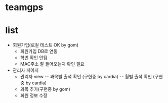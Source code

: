 # teamgps 

# list
  - 회원가입(로컬 테스트 OK by gom)
     - 회원가입 DB로 연동
     - 학번 확인 안됨
     - MAC주소 잘 들어오는지 확인 필요
  - 관리자 페이지
     - 관리자 view
      -- 과목별 출석 확인 (구현중 by cardia)
      -- 월별 출석 확인 (구현중 by cardia)
     - 과목 추가(구현중 by gom)
     - 회원 정보 수정
